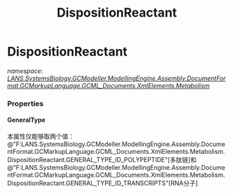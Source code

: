 ﻿---
title: DispositionReactant
---

# DispositionReactant
_namespace: [LANS.SystemsBiology.GCModeller.ModellingEngine.Assembly.DocumentFormat.GCMarkupLanguage.GCML_Documents.XmlElements.Metabolism](N-LANS.SystemsBiology.GCModeller.ModellingEngine.Assembly.DocumentFormat.GCMarkupLanguage.GCML_Documents.XmlElements.Metabolism.html)_






### Properties

#### GeneralType
本属性仅能够取两个值：@"F:LANS.SystemsBiology.GCModeller.ModellingEngine.Assembly.DocumentFormat.GCMarkupLanguage.GCML_Documents.XmlElements.Metabolism.DispositionReactant.GENERAL_TYPE_ID_POLYPEPTIDE"[多肽链]和@"F:LANS.SystemsBiology.GCModeller.ModellingEngine.Assembly.DocumentFormat.GCMarkupLanguage.GCML_Documents.XmlElements.Metabolism.DispositionReactant.GENERAL_TYPE_ID_TRANSCRIPTS"[RNA分子]
